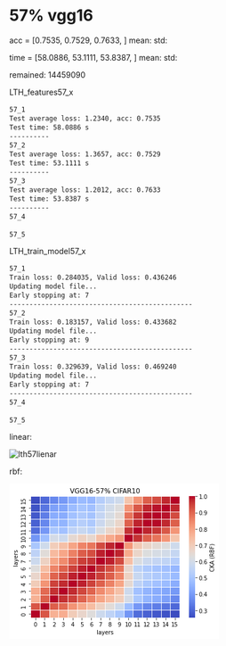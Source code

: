 # 57% vgg16
acc = [0.7535, 0.7529, 0.7633, ] mean: std:

time = [58.0886, 53.1111, 53.8387, ] mean: std:

remained: 14459090

LTH_features57_x
```
57_1
Test average loss: 1.2340, acc: 0.7535
Test time: 58.0886 s
----------
57_2
Test average loss: 1.3657, acc: 0.7529
Test time: 53.1111 s
----------
57_3
Test average loss: 1.2012, acc: 0.7633
Test time: 53.8387 s
----------
57_4

57_5

```

LTH_train_model57_x
```
57_1
Train loss: 0.284035, Valid loss: 0.436246
Updating model file...
Early stopping at: 7
----------------------------------------------
57_2
Train loss: 0.183157, Valid loss: 0.433682
Updating model file...
Early stopping at: 9
----------------------------------------------
57_3
Train loss: 0.329639, Valid loss: 0.469240
Updating model file...
Early stopping at: 7
----------------------------------------------
57_4

57_5

```

linear:

![lth57lienar](lth57lienar.png)

rbf:

![lth57rbf](lth57rbf.png)
